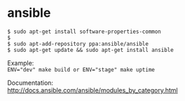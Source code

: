 # ansible

```
$ sudo apt-get install software-properties-common
$
$ sudo apt-add-repository ppa:ansible/ansible
$ sudo apt-get update && sudo apt-get install ansible
```

Example:<br/>
```ENV="dev" make build or ENV="stage" make uptime```

Documentation:<br/>
http://docs.ansible.com/ansible/modules_by_category.html
